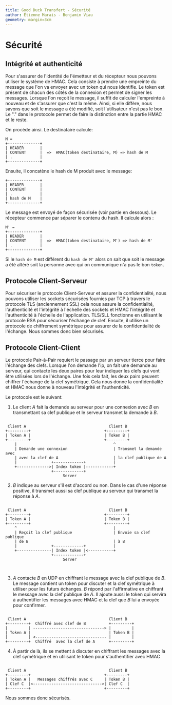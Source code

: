 ```yaml
---
title: Good Duck Transfert - Sécurité
author: Étienne Marais - Benjamin Viau
geometry: margin=3cm
---
```


# Sécurité

## Intégrité et authenticité

Pour s'assurer de l'identité de l'émetteur et du récepteur nous pouvons utiliser le système de HMAC.
Cela consiste à prendre une empreinte du message que l'on va envoyer avec un token qui nous identifie.
Le token est présent de chacun des côtés de la connexion et permet de signer les messages.
Lorsque l'on reçoit le message, il suffit de calculer l'empreinte à nouveau et de s'assurer que c'est la même.
Ainsi, si elle diffère, nous savons que soit le message a été modifié, soit l'utilisateur n'est pas le bon.
Le "." dans le protocole permet de faire la distinction entre la partie HMAC et le reste.

On procède ainsi. Le destinataire calcule:

```
M =
+--------------+
| HEADER       |
| CONTENT      |  =>  HMAC(token destinataire, M) => hash de M
| .            |
+--------------+

```

Ensuite, il concatène le hash de M produit avec le message:

```
+--------------+
| HEADER       |
| CONTENT      |
| .            |
| hash de M    |
+--------------+

```

Le message est envoyé de façon sécurisée (voir partie en dessous). Le récepteur commence par séparer
le contenu du hash. Il calcule alors :

```
M' =
+--------------+
| HEADER       |
| CONTENT      |  =>  HMAC(token destinataire, M') => hash de M'
| .            |
+--------------+

```

Si le `hash de M` est différent du `hash de M'` alors on sait que soit le message a été altéré soit
la personne avec qui on communique n'a pas le bon `token.`


## Protocole Client-Serveur

Pour sécuriser le protocole Client-Serveur et assurer la confidentialité, nous pouvons utiliser les sockets sécurisées
fournies par TCP à travers le protocole TLS (anciennement SSL) cela nous assure la confidentialité, l'authenticité et
l'intégrité à l'échelle des sockets et HMAC l'intégrité et l'authenticité à l'échelle de l'application.
TLS/SLL fonctionne en utilisant le protocole RSA pour sécuriser l'échange de clef. Ensuite, il utilise un protocole de chiffrement
symétrique pour assurer de la confidentialité de l'échange. Nous sommes donc bien sécurisés.


## Protocole Client-Client

Le protocole Pair-à-Pair requiert le passage par un serveur tierce pour faire l'échange des clefs.
Lorsque l'on demande l'ip, on fait une demande au serveur, qui contacte les deux paires pour leur
indiquer les clefs qui vont être utilisées lors de l'échange. Une fois cela fait, les deux pairs
peuvent chiffrer l'échange de la clef symétrique. Cela nous donne la confidentialité et HMAC nous
donne à nouveau l'intégrité et l'authenticité.


Le protocole est le suivant:

1. Le client _A_ fait la demande au serveur pour une connexion avec _B_ en transmettant sa
clef publique et le serveur transmet la demande à _B_.
```

 Client A                                    Client B
+---------+                                +---------+
| Token A |                                | Token B |
+---------+                                +---------+
    |                                          ^
    | Demande une connexion                    | Transmet la demande avec
    | avec la clef de A                        | la clef publique de A
    |               +-------------+            |
    +-------------->| Index token |------------+
                    +-------------+
                         Server
```

2. _B_ indique au serveur s'il est d'accord ou non. Dans le cas d'une réponse positive,
il transmet aussi sa clef publique au serveur qui transmet la réponse à _A_.
```

 Client A                                    Client B
+---------+                                +---------+
| Token A |                                | Token B |
+---------+                                +---------+
    ^                                          |
    | Reçoit la clef publique                  | Envoie sa clef publique
    | de B                                     | à B
    |               +-------------+            |
    +---------------| Index token |<-----------+
                    +-------------+
                         Server
                         
                         
```

3. _A_ contacte _B_ en UDP en chiffrant le message avec la clef publique de _B_.
Le message contient un token pour discuter et la clef symétrique à utiliser
pour les futurs échanges. _B_ répond par l'affirmative en chiffrant le message
avec la clef publique de _A_. Il ajoute aussi le token qui servira à authentifier
les messages avec HMAC et la clef que _B_ lui a envoyée pour confirmer.
```

 Client A                                    Client B
+---------+  Chiffré avec clef de B          +---------+
|         | -------------------------------> |         |
| Token A |                                  | Token B |
|         | <------------------------------- |         |
+---------+  Chiffré  avec la clef de A      +---------+
```

4. À partir de là, ils se mettent à discuter en chiffrant les messages avec
la clef symétrique et en utilisant le token pour s'authentifier avec HMAC
```

 Client A                                    Client B
+---------+                                +---------+
| Token A |   Messages chiffrés avec C     | Token B |
| Clef C  |<------------------------------>| Clef C  |
+---------+                                +---------+
```

Nous sommes donc sécurisés.
